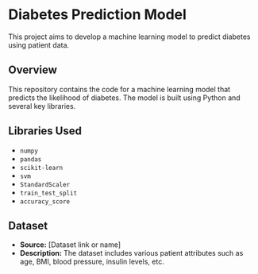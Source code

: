# Diabetes Prediction Model

This project aims to develop a machine learning model to predict diabetes using patient data.

## Overview

This repository contains the code for a machine learning model that predicts the likelihood of diabetes. The model is built using Python and several key libraries.

## Libraries Used

- `numpy`
- `pandas`
- `scikit-learn`
- `svm`
- `StandardScaler`
- `train_test_split`
- `accuracy_score`

## Dataset

- **Source:** [Dataset link or name]
- **Description:** The dataset includes various patient attributes such as age, BMI, blood pressure, insulin levels, etc.

